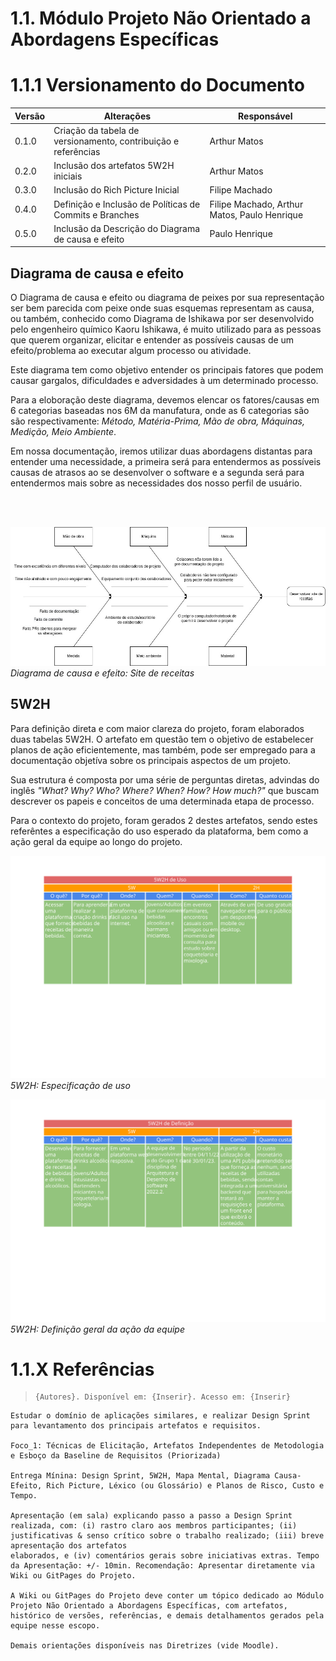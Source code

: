 # 1.1. Módulo Projeto Não Orientado a Abordagens Específicas

# 1.1.1 Versionamento do Documento

| Versão | Alterações | Responsável|
| ------ | ---------- | ---------- |
| 0.1.0  | Criação da tabela de versionamento, contribuição e referências | Arthur Matos |
| 0.2.0  | Inclusão dos artefatos 5W2H iniciais | Arthur Matos |
| 0.3.0  | Inclusão do Rich Picture Inicial | Filipe Machado |
| 0.4.0  | Definição e Inclusão de Políticas de Commits e Branches | Filipe Machado, Arthur Matos, Paulo Henrique |
| 0.5.0  | Inclusão da Descrição do Diagrama de causa e efeito | Paulo Henrique |

## Diagrama de causa e efeito

O Diagrama de causa e efeito ou diagrama de peixes por sua representação ser bem parecida com peixe onde suas esquemas representam as causa, ou também, conhecido como Diagrama de Ishikawa por ser desenvolvido pelo engenheiro químico Kaoru Ishikawa, é muito utilizado para as pessoas que querem organizar, elicitar e entender as possíveis causas de um efeito/problema ao executar algum processo ou atividade.

Este diagrama tem como objetivo entender os principais fatores que podem causar gargalos, dificuldades e adversidades à um determinado processo.

Para a eloboração deste diagrama, devemos elencar os fatores/causas em 6 categorias baseadas nos 6M da manufatura, onde as 6 categorias são são respectivamente: *Método, Matéria-Prima, Mão de obra, Máquinas, Medição, Meio Ambiente*.

Em nossa documentação, iremos utilizar duas abordagens distantas para entender uma necessidade, a primeira será para entendermos as possíveis causas de atrasos ao se desenvolver o software e a segunda será para entendermos mais sobre as necessidades dos nosso perfil de usuário.

<br></br>

![Diagrama de causa e efeito](./assets/DiagramaCausaEfeito/diagrama_causa_efeito.jpg)
*Diagrama de causa e efeito: Site de receitas*

<!-- ![Diagrama de causa e efeito](./assets/DiagramaCausaEfeito/xxx.jpg)
*Diagrama de causa e efeito: xxxx* -->

## 5W2H

Para definição direta e com maior clareza do projeto, foram elaborados duas tabelas 5W2H. O artefato em questão tem o objetivo de estabelecer planos de ação eficientemente, mas também, pode ser empregado para a documentação objetíva sobre os principais aspectos de um projeto.

Sua estrutura é composta por uma série de perguntas diretas, advindas do inglês *"What? Why? Who? Where? When? How? How much?"* que buscam descrever os papeis e conceitos de uma determinada etapa de processo.

Para o contexto do projeto, foram gerados 2 destes artefatos, sendo estes referêntes a especificação do uso esperado da plataforma, bem como a ação geral da equipe ao longo do projeto.

![5W2H Uso](../Base/assets/5w2h/5W2H-uso.svg)
*5W2H: Especificação de uso*

![5W2H Definição](../Base/assets/5w2h/5W2H_definicao.svg)
*5W2H: Definição geral da ação da equipe*

# 1.1.X Referências
[//]: # "TODO: alterar numeração e incluir referências"
>   ```
>   {Autores}. Disponível em: {Inserir}. Acesso em: {Inserir}
>
>   ```

```
Estudar o domínio de aplicações similares, e realizar Design Sprint para levantamento dos principais artefatos e requisitos.

Foco_1: Técnicas de Elicitação, Artefatos Independentes de Metodologia e Esboço da Baseline de Requisitos (Priorizada)

Entrega Mínina: Design Sprint, 5W2H, Mapa Mental, Diagrama Causa-Efeito, Rich Picture, Léxico (ou Glossário) e Planos de Risco, Custo e Tempo.

Apresentação (em sala) explicando passo a passo a Design Sprint realizada, com: (i) rastro claro aos membros participantes; (ii) justificativas & senso crítico sobre o trabalho realizado; (iii) breve apresentação dos artefatos
elaborados, e (iv) comentários gerais sobre iniciativas extras. Tempo da Apresentação: +/- 10min. Recomendação: Apresentar diretamente via Wiki ou GitPages do Projeto.

A Wiki ou GitPages do Projeto deve conter um tópico dedicado ao Módulo Projeto Não Orientado a Abordagens Específicas, com artefatos, histórico de versões, referências, e demais detalhamentos gerados pela equipe nesse escopo.

Demais orientações disponíveis nas Diretrizes (vide Moodle).
```
